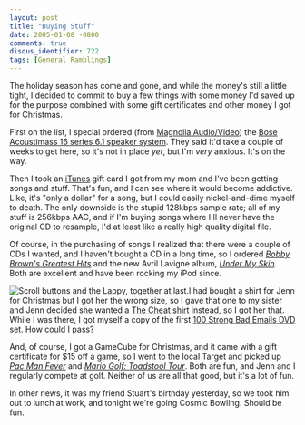 ```yaml
---
layout: post
title: "Buying Stuff"
date: 2005-01-08 -0800
comments: true
disqus_identifier: 722
tags: [General Ramblings]
---
```

The holiday season has come and gone, and while the money's still a
little tight, I decided to commit to buy a few things with some money
I'd saved up for the purpose combined with some gift certificates and
other money I got for Christmas.

 First on the list, I special ordered (from [Magnolia
Audio/Video](http://www.magnoliahifi.com/)) the [Bose Acoustimass 16
series 6.1 speaker
system](http://www.amazon.com/exec/obidos/ASIN/B00006L7RX/mhsvortex).
They said it'd take a couple of weeks to get here, so it's not in place
*yet*, but I'm *very* anxious. It's on the way.

 Then I took an [iTunes](http://www.apple.com/itunes) gift card I got
from my mom and I've been getting songs and stuff. That's fun, and I can
see where it would become addictive. Like, it's "only a dollar" for a
song, but I could easily nickel-and-dime myself to death. The only
downside is the stupid 128kbps sample rate; all of my stuff is 256kbps
AAC, and if I'm buying songs where I'll never have the original CD to
resample, I'd at least like a really high quality digital file.

 Of course, in the purchasing of songs I realized that there were a
couple of CDs I wanted, and I haven't bought a CD in a long time, so I
ordered [*Bobby Brown's Greatest
Hits*](http://www.amazon.com/exec/obidos/ASIN/B00004YLOX/mhsvortex) and
the new Avril Lavigne album, [*Under My
Skin*](http://www.amazon.com/exec/obidos/ASIN/B0001UL7RY/mhsvortex).
Both are excellent and have been rocking my iPod since.

 ![Scroll buttons and the Lappy, together at
last.](https://hyqi8g.dm2304.livefilestore.com/y2pLwpPc2msiwWAPklusbYex80VjbDgBaHJF9DsV0VdWfk1_sZLrDJFdgkggn5xt5dMeU5WtSp1UHagQnglJ_qUQ4eakbK-kSrYj1dAgsqSxog/20050108sbdvd.gif?psid=1)I
had bought a shirt for Jenn for Christmas but I got her the wrong size,
so I gave that one to my sister and Jenn decided she wanted a [The Cheat
shirt](http://store.yahoo.com/homestarrunner/cheat.html) instead, so I
got her that. While I was there, I got myself a copy of the first [100
Strong Bad Emails DVD
set](http://store.yahoo.com/homestarrunner/dvddvddvd.html). How could I
pass?

 And, of course, I got a GameCube for Christmas, and it came with a gift
certificate for $15 off a game, so I went to the local Target and
picked up [*Pac Man
Fever*](http://www.amazon.com/exec/obidos/ASIN/B00006FWTY/mhsvortex) and
[*Mario Golf: Toadstool
Tour*](http://www.amazon.com/exec/obidos/ASIN/B00009PS22/mhsvortex).
Both are fun, and Jenn and I regularly compete at golf. Neither of us
are all that good, but it's a lot of fun.

 In other news, it was my friend Stuart's birthday yesterday, so we took
him out to lunch at work, and tonight we're going Cosmic Bowling. Should
be fun.
